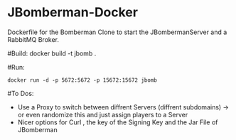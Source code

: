 # JBomberman-Docker
Dockerfile for the Bomberman Clone to start the JBombermanServer and a RabbitMQ Broker.


#Build:
	docker build -t jbomb .
	
	
#Run:

	docker run -d -p 5672:5672 -p 15672:15672 jbomb


#To Dos:
* Use a Proxy to switch between diffrent Servers (diffrent subdomains) -> or even randomize this and just assign players to a Server
* Nicer options for Curl , the key of the Signing Key and the Jar File of JBomberman

